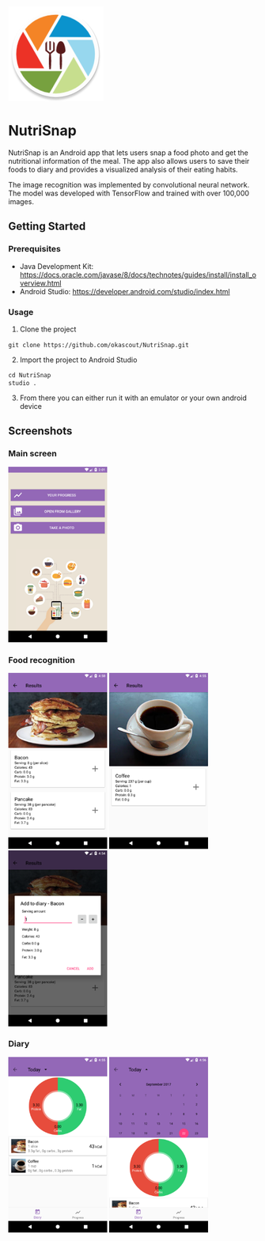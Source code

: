 
<img src="screenshots/logo.png">

# NutriSnap

NutriSnap is an Android app that lets users snap a food photo and get the nutritional information of the meal. The app also allows  users to save their foods to diary and provides a visualized analysis of their eating habits.

The image recognition was implemented by convolutional neural network. The model was developed with TensorFlow and trained with over 100,000 images.

## Getting Started

### Prerequisites
- Java Development Kit: https://docs.oracle.com/javase/8/docs/technotes/guides/install/install_overview.html
- Android Studio: https://developer.android.com/studio/index.html

### Usage

1. Clone the project

`git clone https://github.com/okascout/NutriSnap.git`

2. Import the project to Android Studio

```
cd NutriSnap
studio .
```
3. From there you can either run it with an emulator or your own android device

## Screenshots

### Main screen

<img src="screenshots/main.png" width="200">

### Food recognition

<img src="screenshots/results.png" width="200"> <img src="screenshots/results_2.png" width="200"> <img src="screenshots/add_food.png" width="200">

### Diary
<img src="screenshots/diary.png" width="200"> <img src="screenshots/diary_2.png" width="200">
